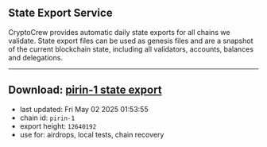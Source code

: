 ## State Export Service
CryptoCrew provides automatic daily state exports for all chains we validate. State export files can be used as genesis files and are a snapshot of the current blockchain state, including all validators, accounts, balances and delegations.

---
**Download: [pirin-1 state export](https://dl-eu2.ccvalidators.com/SERVICE/nolus/pirin-1_export_12640192.json)**
---

- last updated: Fri May 02 2025 01:53:55
- chain id: `pirin-1`
- export height: `12640192`
- use for: airdrops, local tests, chain recovery
